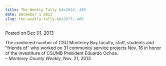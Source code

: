 ```yaml
---
title: The Weekly Tally &#x2013; 406
date: December 1 2013
slug: the-weekly-tally-&#x2013;-406
---
```





<span class="date">Posted on Dec 01, 2013    </span>
<p>The combined number of CSU Monterey Bay faculty, staff, students
and &quot;friends of&quot; who worked on 31 community service projects Nov.
16 in honor of the investiture of CSUMB President Eduardo
Ochoa.<br>
&#x2013; <em>Monterey County Weekly</em>, Nov. 21, 2013</br></p>





